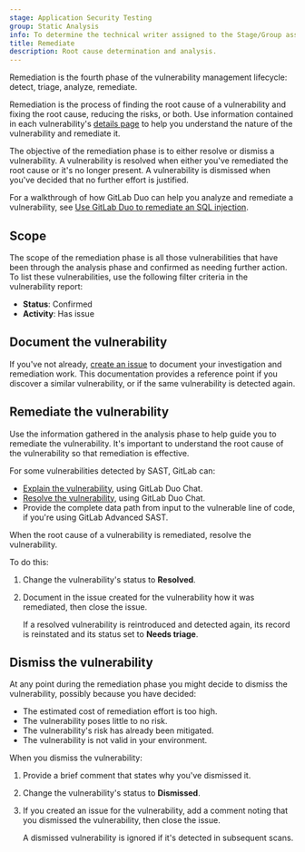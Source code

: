 ```yaml
---
stage: Application Security Testing
group: Static Analysis
info: To determine the technical writer assigned to the Stage/Group associated with this page, see https://handbook.gitlab.com/handbook/product/ux/technical-writing/#assignments
title: Remediate
description: Root cause determination and analysis.
---
```


Remediation is the fourth phase of the vulnerability management lifecycle: detect, triage, analyze,
remediate.

Remediation is the process of finding the root cause of a vulnerability and fixing the root cause,
reducing the risks, or both. Use information contained in each vulnerability's
[details page](../vulnerabilities/_index.md) to help you understand the nature of the vulnerability
and remediate it.

The objective of the remediation phase is to either resolve or dismiss a vulnerability. A
vulnerability is resolved when either you've remediated the root cause or it's no longer present. A
vulnerability is dismissed when you've decided that no further effort is justified.

<i class="fa-youtube-play" aria-hidden="true"></i>
For a walkthrough of how GitLab Duo can help you analyze and remediate a vulnerability, see
[Use GitLab Duo to remediate an SQL injection](https://youtu.be/EJXAIzXNAWQ?si=IDKtApBH1j5JwdUY).
<!-- Video published on 2023-07-08 -->

## Scope

The scope of the remediation phase is all those vulnerabilities that have been through the analysis
phase and confirmed as needing further action. To list these vulnerabilities, use the following
filter criteria in the vulnerability report:

- **Status**: Confirmed
- **Activity**: Has issue

## Document the vulnerability

If you've not already,
[create an issue](../vulnerabilities/_index.md#create-a-gitlab-issue-for-a-vulnerability)
to document your investigation and remediation work. This documentation provides a reference point
if you discover a similar vulnerability, or if the same vulnerability is detected again.

## Remediate the vulnerability

Use the information gathered in the analysis phase to help guide you to remediate the vulnerability.
It's important to understand the root cause of the vulnerability so that remediation is
effective.

For some vulnerabilities detected by SAST, GitLab can:

- [Explain the vulnerability](../vulnerabilities/_index.md#vulnerability-explanation), using GitLab
  Duo Chat.
- [Resolve the vulnerability](../vulnerabilities/_index.md#vulnerability-resolution), using GitLab
  Duo Chat.
- Provide the complete data path from input to the vulnerable line of code, if you're using
  GitLab Advanced SAST.

When the root cause of a vulnerability is remediated, resolve the vulnerability.

To do this:

1. Change the vulnerability's status to **Resolved**.
1. Document in the issue created for the vulnerability how it was remediated, then close the issue.

   If a resolved vulnerability is reintroduced and detected again, its record is reinstated and its
   status set to **Needs triage**.

## Dismiss the vulnerability

At any point during the remediation phase you might decide to dismiss the vulnerability, possibly
because you have decided:

- The estimated cost of remediation effort is too high.
- The vulnerability poses little to no risk.
- The vulnerability's risk has already been mitigated.
- The vulnerability is not valid in your environment.

When you dismiss the vulnerability:

1. Provide a brief comment that states why you've dismissed it.
1. Change the vulnerability's status to **Dismissed**.
1. If you created an issue for the vulnerability, add a comment noting that you dismissed the
   vulnerability, then close the issue.

   A dismissed vulnerability is ignored if it's detected in subsequent scans.
